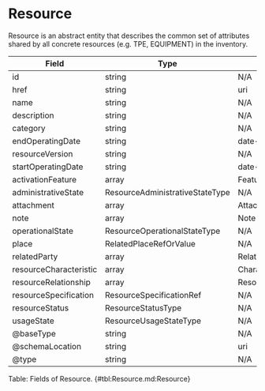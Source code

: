 <!--
    ATTENTION: This file was generated via gradle!
               Do NOT manually edit this file! Any such changes will be overwritten!
-->

# Resource

Resource is an abstract entity that describes the common set of attributes shared by all concrete resources (e.g.
TPE, EQUIPMENT) in the inventory.

| Field | Type | Format | Required |
|-------|---|--------|---|
| id | string | N/A | Yes |
| href | string | uri | Yes |
| name | string | N/A | No |
| description | string | N/A | No |
| category | string | N/A | No |
| endOperatingDate | string | date-time | No |
| resourceVersion | string | N/A | No |
| startOperatingDate | string | date-time | No |
| activationFeature | array | Feature | No |
| administrativeState | ResourceAdministrativeStateType | N/A | No |
| attachment | array | AttachmentOrDocumentRef | No |
| note | array | Note | No |
| operationalState | ResourceOperationalStateType | N/A | No |
| place | RelatedPlaceRefOrValue | N/A | No |
| relatedParty | array | RelatedParty | No |
| resourceCharacteristic | array | Characteristic | No |
| resourceRelationship | array | ResourceRelationship | No |
| resourceSpecification | ResourceSpecificationRef | N/A | No |
| resourceStatus | ResourceStatusType | N/A | No |
| usageState | ResourceUsageStateType | N/A | No |
| \@baseType | string | N/A | No |
| \@schemaLocation | string | uri | No |
| \@type | string | N/A | No |

Table: Fields of Resource. {#tbl:Resource.md:Resource}
